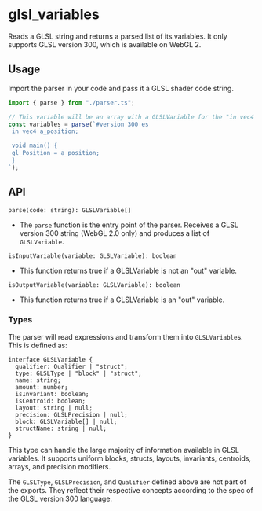 # glsl_variables

Reads a GLSL string and returns a parsed list of its variables. It only supports GLSL version 300, which is available on WebGL 2.

## Usage

Import the parser in your code and pass it a GLSL shader code string.
```typescript
import { parse } from "./parser.ts";

// This variable will be an array with a GLSLVariable for the "in vec4 a_position" as the first element.
const variables = parse(`#version 300 es
 in vec4 a_position;

 void main() {
 gl_Position = a_position;
 }
`);
```

## API

`parse(code: string): GLSLVariable[]`

* The `parse` function is the entry point of the parser. Receives a GLSL version 300 string (WebGL 2.0 only) and produces a list of `GLSLVariable`.

`isInputVariable(variable: GLSLVariable): boolean`
 
* This function returns true if a GLSLVariable is not an "out" variable.

`isOutputVariable(variable: GLSLVariable): boolean`
 
* This function returns true if a GLSLVariable is an "out" variable.

### Types

The parser will read expressions and transform them into `GLSLVariable`s. This is defined as:

```
interface GLSLVariable {
  qualifier: Qualifier | "struct";
  type: GLSLType | "block" | "struct";
  name: string;
  amount: number;
  isInvariant: boolean;
  isCentroid: boolean;
  layout: string | null;
  precision: GLSLPrecision | null;
  block: GLSLVariable[] | null;
  structName: string | null;
}
```

This type can handle the large majority of information available in GLSL variables. It supports uniform blocks, structs, layouts, invariants, centroids, arrays, and precision modifiers.

The `GLSLType`, `GLSLPrecision`, and `Qualifier` defined above are not part of the exports. They reflect their respective concepts according to the spec of the GLSL version 300 language.